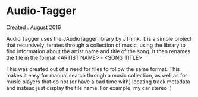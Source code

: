 # Audio-Tagger
Created : August 2016 

Audio Tagger uses the JAudioTagger library by JThink. It is a simple project that recursively iterates through a collection of music, using the library to find information about the artist name and title of the song. It then renames the file in the format \<ARTIST NAME> - \<SONG TITLE>

This was created out of a need for files to follow the same format. This makes it easy for manual search through a music collection, as well as for music players that do not (or have a bad time with) locating track metadata and instead just display the file name. For example, my car stereo :)
